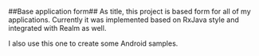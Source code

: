 ##Base application form##
As title, this project is based form for all of my applications.
Currently it was implemented based on RxJava style and integrated with Realm as well.

I also use this one to create some Android samples.
